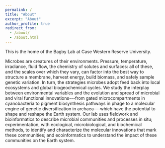 ```yaml
---
permalink: /
title: "About"
excerpt: "About"
author_profile: true
redirect_from: 
  - /about/
  - /about.html
---
```


This is the home of the Bagby Lab at Case Western Reserve University.

Microbes are creatures of their environments.  Pressure, temperature, irradiance, fluid flow, the chemistry of solutes and surfaces:  all of these, and the scales over which they vary, can factor into the best way to structure a membrane, harvest energy, build biomass, and safely sample genetic variation.  In turn, the strategies microbes adopt feed back into local ecosystems and global biogeochemical cycles.  We study the interplay between environmental variables and the evolution and spread of microbial and viral functional innovations---from gated microcompartments in cyanobacteria to pigment biosynthesis pathways in phage to a molecular engine of genetic diversification in archaea—-which have the potential to shape and reshape the Earth system.  Our lab uses fieldwork and bioinformatics to describe microbial communities and processes in situ; experimentation, with ecological, microbiological, and biochemical methods, to identify and characterize the molecular innovations that mark these communities; and ecoinformatics to understand the impact of these communities on the Earth system.
